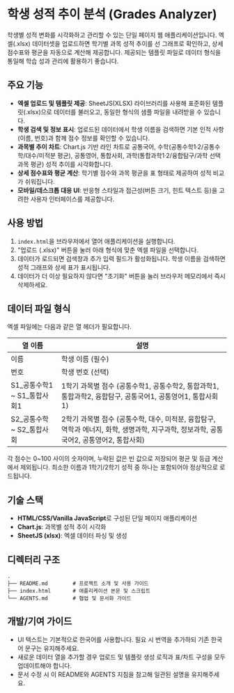 # 학생 성적 추이 분석 (Grades Analyzer)

학생별 성적 변화를 시각화하고 관리할 수 있는 단일 페이지 웹 애플리케이션입니다. 엑셀(.xlsx) 데이터셋을 업로드하면 학기별 과목 성적 추이를 선 그래프로 확인하고, 상세 점수표와 평균을 자동으로 계산해 제공합니다. 제공되는 템플릿 파일로 데이터 형식을 통일해 학습 성과 관리에 활용하기 좋습니다.

## 주요 기능

- **엑셀 업로드 및 템플릿 제공**: SheetJS(XLSX) 라이브러리를 사용해 표준화된 템플릿(.xlsx)으로 데이터를 불러오고, 동일한 형식의 샘플 파일을 내려받을 수 있습니다.
- **학생 검색 및 정보 표시**: 업로드된 데이터에서 학생 이름을 검색하면 기본 인적 사항(이름, 번호)과 함께 점수 정보를 확인할 수 있습니다.
- **과목별 추이 차트**: Chart.js 기반 라인 차트로 공통국어, 수학(공통수학1·2/공통수학/대수/미적분 평균), 공통영어, 통합사회, 과학(통합과학1·2/융합탐구/과학 선택 과목 평균) 성적 추이를 시각화합니다.
- **상세 점수표와 평균 계산**: 학기별 점수와 과목 평균을 표 형태로 제공하여 성적 비교가 쉬워집니다.
- **모바일/데스크톱 대응 UI**: 반응형 스타일과 접근성(버튼 크기, 힌트 텍스트 등)을 고려한 사용자 인터페이스를 제공합니다.

## 사용 방법

1. `index.html`을 브라우저에서 열어 애플리케이션을 실행합니다.
2. "업로드 (.xlsx)" 버튼을 눌러 아래 형식에 맞춘 엑셀 파일을 선택합니다.
3. 데이터가 로드되면 검색창과 추가 입력 필드가 활성화됩니다. 학생 이름을 검색하면 성적 그래프와 상세 표가 표시됩니다.
4. 데이터가 더 이상 필요하지 않다면 "초기화" 버튼을 눌러 브라우저 메모리에서 즉시 삭제하세요.

## 데이터 파일 형식

엑셀 파일에는 다음과 같은 열 헤더가 필요합니다.

| 열 이름 | 설명 |
| --- | --- |
| 이름 | 학생 이름 (필수) |
| 번호 | 학생 번호 (선택) |
| S1_공통수학1 ~ S1_통합사회1 | 1학기 과목별 점수 (공통수학1, 공통수학2, 통합과학1, 통합과학2, 융합탐구, 공통국어1, 공통영어1, 통합사회1) |
| S2_공통수학 ~ S2_통합사회 | 2학기 과목별 점수 (공통수학, 대수, 미적분, 융합탐구, 역학과 에너지, 화학, 생명과학, 지구과학, 정보과학, 공통국어2, 공통영어2, 통합사회) |

각 점수는 0~100 사이의 숫자이며, 누락된 값은 빈 값으로 저장되어 평균 및 등급 계산에서 제외됩니다. 최소한 이름과 1학기/2학기 성적 중 하나는 포함되어야 정상적으로 로드됩니다.

## 기술 스택

- **HTML/CSS/Vanilla JavaScript**로 구성된 단일 페이지 애플리케이션
- **Chart.js**: 과목별 성적 추이 시각화
- **SheetJS (xlsx)**: 엑셀 데이터 파싱 및 생성

## 디렉터리 구조

```
.
├── README.md        # 프로젝트 소개 및 사용 가이드
├── index.html       # 애플리케이션 본문 및 스크립트
└── AGENTS.md        # 협업 및 문서화 가이드
```

## 개발/기여 가이드

- UI 텍스트는 기본적으로 한국어를 사용합니다. 필요 시 번역을 추가하되 기존 한국어 문구는 유지해주세요.
- 새로운 데이터 열을 추가할 경우 업로드 및 템플릿 생성 로직과 표/차트 구성을 모두 업데이트해야 합니다.
- 문서 수정 시 이 README와 AGENTS 지침을 참고해 일관된 설명을 유지해주세요.

